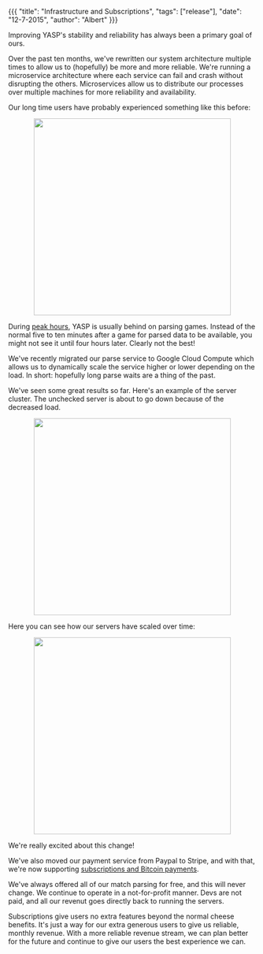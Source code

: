 {{{
  "title": "Infrastructure and Subscriptions",
  "tags": ["release"],
  "date": "12-7-2015",
  "author": "Albert"
}}}

Improving YASP's stability and reliability has always been a primary goal of ours.

<!--more-->

Over the past ten months, we've rewritten our system architecture multiple times to allow us to (hopefully)
be more and more reliable. We're running a microservice architecture where each service can fail and crash
without disrupting the others. Microservices allow us to distribute our processes over multiple machines
for more reliability and availability.

Our long time users have probably experienced something like this before:

<img style="height: 400px;margin: 0 auto;display: block;" src="http://i.imgur.com/4G31LEv.png">

During [peak hours](http://yasp.co/mmstats), YASP is usually behind on parsing games. Instead of the
normal five to ten minutes after a game for parsed data to be available, you might not see it until four hours later.
Clearly not the best!

We've recently migrated our parse service to Google Cloud Compute which allows us to dynamically scale the service
higher or lower depending on the load. In short: hopefully long parse waits are a thing of the past.

We've seen some great results so far. Here's an example of the server cluster. 
The unchecked server is about to go down because of the decreased load.

<img style="height: 400px;margin: 0 auto;display: block;" src="http://i.imgur.com/g52WrEB.png">

Here you can see how our servers have scaled over time:

<img style="height: 400px;margin: 0 auto;display: block;" src="http://i.imgur.com/xsdltUS.png">

We're really excited about this change!

We've also moved our payment service from Paypal to Stripe, and with that, we're now supporting
[subscriptions and Bitcoin payments](/carry).

We've always offered all of our match parsing for free, and this will never change. We continue to operate
in a not-for-profit manner. Devs are not paid, and all our revenut goes directly back to running the servers.

Subscriptions give users no extra features beyond the normal cheese benefits. It's just a way for our extra generous users to give us
reliable, monthly revenue. With a more reliable revenue stream, we can plan better for the future and continue to give our users the 
best experience we can.